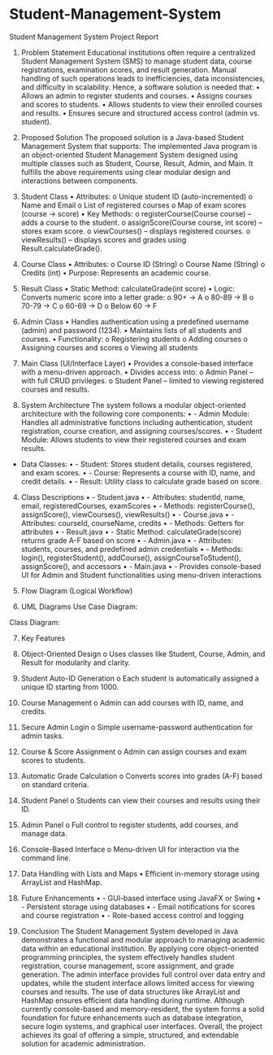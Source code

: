 # Student-Management-System
Student Management System Project Report
1. Problem Statement
Educational institutions often require a centralized Student Management System (SMS) to manage student data, course registrations, examination scores, and result generation. Manual handling of such operations leads to inefficiencies, data inconsistencies, and difficulty in scalability.
Hence, a software solution is needed that:
•	Allows an admin to register students and courses.
•	Assigns courses and scores to students.
•	Allows students to view their enrolled courses and results.
•	Ensures secure and structured access control (admin vs. student).
2. Proposed Solution
The proposed solution is a Java-based Student Management System that supports:
The implemented Java program is an object-oriented Student Management System designed using multiple classes such as Student, Course, Result, Admin, and Main. It fulfills the above requirements using clear modular design and interactions between components.
1. Student Class
•	Attributes:
o	Unique student ID (auto-incremented)
o	Name and Email
o	List of registered courses
o	Map of exam scores (course → score)
•	Key Methods:
o	registerCourse(Course course) – adds a course to the student.
o	assignScore(Course course, int score) – stores exam score.
o	viewCourses() – displays registered courses.
o	viewResults() – displays scores and grades using Result.calculateGrade().

2. Course Class
•	Attributes:
o	Course ID (String)
o	Course Name (String)
o	Credits (int)
•	Purpose: Represents an academic course.
3. Result Class
•	Static Method: calculateGrade(int score)
•	Logic: Converts numeric score into a letter grade:
o	90+ → A
o	80-89 → B
o	70-79 → C
o	60-69 → D
o	Below 60 → F
4. Admin Class
•	Handles authentication using a predefined username (admin) and password (1234).
•	Maintains lists of all students and courses.
•	Functionality:
o	Registering students
o	Adding courses
o	Assigning courses and scores
o	Viewing all students
5. Main Class (UI/Interface Layer)
•	Provides a console-based interface with a menu-driven approach.
•	Divides access into:
o	Admin Panel – with full CRUD privileges.
o	Student Panel – limited to viewing registered courses and results.
3. System Architecture
The system follows a modular object-oriented architecture with the following core components:
•	- Admin Module: Handles all administrative functions including authentication, student registration, course creation, and assigning courses/scores.
•	- Student Module: Allows students to view their registered courses and exam results.
- Data Classes:
•	- Student: Stores student details, courses registered, and exam scores.
•	- Course: Represents a course with ID, name, and credit details.
•	- Result: Utility class to calculate grade based on score.

4. Class Descriptions
•	- Student.java
•	- Attributes: studentId, name, email, registeredCourses, examScores
•	- Methods: registerCourse(), assignScore(), viewCourses(), viewResults()
•	- Course.java
•	- Attributes: courseId, courseName, credits
•	- Methods: Getters for attributes
•	- Result.java
•	- Static Method: calculateGrade(score) returns grade A-F based on score
•	- Admin.java
•	- Attributes: students, courses, and predefined admin credentials
•	- Methods: login(), registerStudent(), addCourse(), assignCourseToStudent(), assignScore(), and accessors
•	- Main.java
•	- Provides console-based UI for Admin and Student functionalities using menu-driven interactions
5. Flow Diagram (Logical Workflow)
 


6. UML Diagrams
Use Case Diagram:
 
Class Diagram:
 





7. Key Features
1.	Object-Oriented Design
o	Uses classes like Student, Course, Admin, and Result for modularity and clarity.
2.	Student Auto-ID Generation
o	Each student is automatically assigned a unique ID starting from 1000.
3.	Course Management
o	Admin can add courses with ID, name, and credits.
4.	Secure Admin Login
o	Simple username-password authentication for admin tasks.
5.	Course & Score Assignment
o	Admin can assign courses and exam scores to students.
6.	Automatic Grade Calculation
o	Converts scores into grades (A-F) based on standard criteria.
7.	Student Panel
o	Students can view their courses and results using their ID.
8.	Admin Panel
o	Full control to register students, add courses, and manage data.
9.	Console-Based Interface
o	Menu-driven UI for interaction via the command line.
10.	Data Handling with Lists and Maps
•	Efficient in-memory storage using ArrayList and HashMap.
8. Future Enhancements
•	- GUI-based interface using JavaFX or Swing
•	- Persistent storage using databases
•	- Email notifications for scores and course registration
•	- Role-based access control and logging






9. Conclusion
The Student Management System developed in Java demonstrates a functional and modular approach to managing academic data within an educational institution. By applying core object-oriented programming principles, the system effectively handles student registration, course management, score assignment, and grade generation.
The admin interface provides full control over data entry and updates, while the student interface allows limited access for viewing courses and results. The use of data structures like ArrayList and HashMap ensures efficient data handling during runtime.
Although currently console-based and memory-resident, the system forms a solid foundation for future enhancements such as database integration, secure login systems, and graphical user interfaces. Overall, the project achieves its goal of offering a simple, structured, and extendable solution for academic administration.

